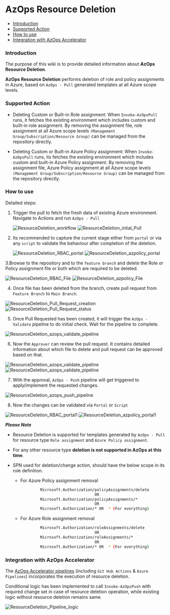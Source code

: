 # AzOps Resource Deletion

- [Introduction](#Introduction)
- [Supported Action](#Supported-Action)
- [How to use](#How-to-use)
- [Integration with AzOps Accelerator](#Integration-with-AzOps-Accelerator)


### Introduction

The purpose of this wiki is to provide detailed information about **AzOps Resource Deletion**.

**AzOps Resource Deletion** performs deletion of role and policy assignments in Azure, based on `AzOps - Pull` generated templates at all Azure scope levels.


### Supported Action

 - Deleting Custom or Built-in Role assignment: When `Invoke-AzOpsPull` runs, it fetches the existing environment which includes custom and built-in role assignment. By removing the assignment file, role assignment at all Azure scope levels `(Management Group/Subscription/Resource Group)` can be managed from the repository directly.

 - Deleting Custom or Built-in Azure Policy assignment: When `Invoke-AzOpsPull` runs, its fetches the existing environment which includes custom and built-in Azure Policy assignment. By removing the assignment file, Azure Policy assignment at all Azure scope levels `(Management Group/Subscription/Resource Group)` can be managed from the repository directly.


### How to use

Detailed steps:

1. Trigger the pull to fetch the fresh data of existing Azure environment. Navigate to Actions and run `AzOps - Pull`

    ![ResourceDeletion_workflow](./Media/ResourceDeletion/ResourceDeletion_workflow.PNG)
    ![ResourceDeletion_intial_Pull](./Media/ResourceDeletion/ResourceDeletion_intial_Pull.PNG)

2. Its recommended to capture the current stage either from `portal` or via any `script` to validate the behaviour after completion of the deletion.

    ![ResourceDeletion_RBAC_portal](./Media/ResourceDeletion/ResourceDeletion_RBAC_portal.PNG)
    ![ResourceDeletion_azpolicy_portal](./Media/ResourceDeletion/ResourceDeletion_azpolicy_portal.PNG)

3.Browse to the repository and to the `feature branch` and delete the Role or Policy assignment file or both which are required to be deleted.

![ResourceDeletion_RBAC_File](./Media/ResourceDeletion/ResourceDeletion_RBAC_File.PNG)
![ResourceDeletion_azpolicy_File](./Media/ResourceDeletion/ResourceDeletion_azpolicy_File.PNG)

4. Once file has been deleted from the branch, create pull request from `Feature Branch` to `Main Branch`.

![ResourceDeletion_Pull_Request_creation](./Media/ResourceDeletion/ResourceDeletion_Pull_Request_creation.PNG)
![ResourceDeletion_Pull_Request_status](./Media/ResourceDeletion/ResourceDeletion_Pull_Request_status.PNG)

5. Once Pull Requested has been created, it will trigger the `AzOps - Validate` pipeline to do initial check. Wait for the pipeline to complete.

![ResourceDeletion_azops_validate_pipeline](./Media/ResourceDeletion/ResourceDeletion_azops_validate_pipeline.PNG)

6. Now the `Approver` can review the pull request. It contains detailed information about which file to delete and pull request can be approved based on that.

![ResourceDeletion_azops_validate_pipeline](./Media/ResourceDeletion/ResourceDeletion_Pull_Request_review.PNG)
![ResourceDeletion_azops_validate_pipeline](./Media/ResourceDeletion/ResourceDeletion_Pull_Request_merge.PNG)

7. With the approval, `AzOps - Push` pipeline will get triggered to apply/implement the requested changes.

 ![ResourceDeletion_azops_push_pipeline](./Media/ResourceDeletion/ResourceDeletion_azops_push_pipeline.PNG)

8. Now the changes can be validated via `Portal` or `Script`

![ResourceDeletion_RBAC_portal1](./Media/ResourceDeletion/ResourceDeletion_RBAC_portal1.PNG)
![ResourceDeletion_azpolicy_portal1](./Media/ResourceDeletion/ResourceDeletion_azpolicy_portal1.PNG)


**_Please Note_**

- Resource Deletion is supported for templates generated by `AzOps - Pull` for resource type `Role assignment` and `Azure Policy assignment`.
- For any other resource type **deletion is not supported in AzOps at this time**.
- SPN used for deletion/change action, should have the below scope in its role definition.

    - For Azure Policy assignment removal
    ```bash
                Microsoft.Authorization/policyAssignments/delete
                                        OR
                Microsoft.Authorization/policyAssignments/*
                                        OR
                Microsoft.Authorization/* OR  * (For everything)
    ```
    - For Azure Role assignment removal
    ```bash
                Microsoft.Authorization/roleAssignments/delete
                                        OR
                Microsoft.Authorization/roleAssignments/*
                                        OR
                Microsoft.Authorization/* OR  * (For everything)
    ```

### Integration with AzOps Accelerator

The [AzOps Accelerator pipelines](https://github.com/azure/azops-accelerator) (including `Git Hub Actions` & `Azure Pipelines`) incorporates the execution of resource deletion.

Conditional logic has been implemented to call `Invoke-AzOpsPush` with required change set in case of resource deletion operation, while existing logic without resource deletion remains same.

![ResourceDeletion_Pipeline_logic](./Media/ResourceDeletion/ResourceDeletion_pipelineupdate.PNG)
